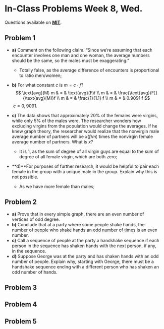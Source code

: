 # In-Class Problems Week 8, Wed.

Questions available on [**MIT**](https://openlearninglibrary.mit.edu/assets/courseware/v1/3fe4ea512400d98130a87a16f52de982/asset-v1:OCW+6.042J+2T2019+type@asset+block/MIT6_042JS15_cp19.pdf).

## Problem 1

* **a)** Comment on the following claim. “Since we’re assuming that each encounter involves one man and one woman, the average numbers should be the same, so the males must be exaggerating.”

  * Totally false, as the average difference of encounters is proportional to ratio men/women;

* **b)** For what constant $c$ is $m = c \cdot f$?
  $$
  \text{avg}(M) m & = & \text{avg}(F)f \\
  m & = & \frac{\text{avg}(F)}{\text{avg}(M)}f \\
  m & = & \frac{1}{1.1} f \\
  m & = & 0.9091 f
  $$
  ​	$c \approx 0,9091$.

* **c)**  The data shows that approximately 20% of the females were virgins, while only 5% of the males were. The researcher wonders how excluding virgins from the population would change the averages. If he knew graph theory, the researcher would realize that the nonvirgin male average number of partners will be $x(f/m)$ times the nonvirgin female average number of partners. What is $x$?

  * It is 1, as the sum of degree of all virgin guys are equal to the sum of degree of all female virgin, which are both zero;

* **d)**For purposes of further research, it would be helpful to pair each female in the group with a unique male in the group. Explain why this is not possible.

  * As we have more female than males;

## Problem 2

* **a)** Prove that in every simple graph, there are an even number of vertices of odd degree. 
* **b)** Conclude that at a party where some people shake hands, the number of people who shake hands an odd number of times is an even number. 
* **c)** Call a sequence of people at the party a handshake sequence if each person in the sequence has shaken hands with the next person, if any, in the sequence.
* **d)** Suppose George was at the party and has shaken hands with an odd number of people. Explain why, starting with George, there must be a handshake sequence ending with a different person who has shaken an odd number of hands.

## Problem 3

## Problem 4

## Problem 5



